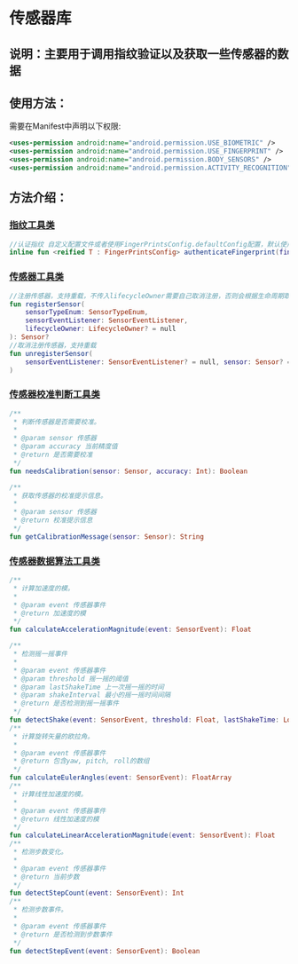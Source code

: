 # 传感器库

## 说明：主要用于调用指纹验证以及获取一些传感器的数据

## 使用方法：

需要在Manifest中声明以下权限:
```xml
<uses-permission android:name="android.permission.USE_BIOMETRIC" />
<uses-permission android:name="android.permission.USE_FINGERPRINT" />
<uses-permission android:name="android.permission.BODY_SENSORS" />
<uses-permission android:name="android.permission.ACTIVITY_RECOGNITION" />
```

## 方法介绍：

### [指纹工具类](./src/main/java/com/sik/siksensors/fingerprints/FingerPrintsUtils.kt)

```kotlin
//认证指纹 自定义配置文件或者使用FingerPrintsConfig.defaultConfig配置，默认使用系统弹窗
inline fun <reified T : FingerPrintsConfig> authenticateFingerprint(fingerConfig: T?, crossinline auth: (SensorErrorEnum) -> Unit)
```

### [传感器工具类](./src/main/java/com/sik/siksensors/SensorUtils.kt)

```kotlin
//注册传感器，支持重载，不传入lifecycleOwner需要自己取消注册，否则会根据生命周期取消注册
fun registerSensor(
    sensorTypeEnum: SensorTypeEnum,
    sensorEventListener: SensorEventListener,
    lifecycleOwner: LifecycleOwner? = null
): Sensor?
//取消注册传感器，支持重载
fun unregisterSensor(
    sensorEventListener: SensorEventListener? = null, sensor: Sensor? = null
)
```

### [传感器校准判断工具类](./src/main/java/com/sik/siksensors/SensorCalibrationUtils.kt)
```kotlin
/**
 * 判断传感器是否需要校准。
 *
 * @param sensor 传感器
 * @param accuracy 当前精度值
 * @return 是否需要校准
 */
fun needsCalibration(sensor: Sensor, accuracy: Int): Boolean

/**
 * 获取传感器的校准提示信息。
 *
 * @param sensor 传感器
 * @return 校准提示信息
 */
fun getCalibrationMessage(sensor: Sensor): String
```

### [传感器数据算法工具类](./src/main/java/com/sik/siksensors/SensorMathUtils.kt)
```kotlin
/**
 * 计算加速度的模。
 *
 * @param event 传感器事件
 * @return 加速度的模
 */
fun calculateAccelerationMagnitude(event: SensorEvent): Float

/**
 * 检测摇一摇事件
 *
 * @param event 传感器事件
 * @param threshold 摇一摇的阈值
 * @param lastShakeTime 上一次摇一摇的时间
 * @param shakeInterval 最小的摇一摇时间间隔
 * @return 是否检测到摇一摇事件
 */
fun detectShake(event: SensorEvent, threshold: Float, lastShakeTime: Long, shakeInterval: Long): Boolean
/**
 * 计算旋转矢量的欧拉角。
 *
 * @param event 传感器事件
 * @return 包含yaw, pitch, roll的数组
 */
fun calculateEulerAngles(event: SensorEvent): FloatArray
/**
 * 计算线性加速度的模。
 *
 * @param event 传感器事件
 * @return 线性加速度的模
 */
fun calculateLinearAccelerationMagnitude(event: SensorEvent): Float
/**
 * 检测步数变化。
 *
 * @param event 传感器事件
 * @return 当前步数
 */
fun detectStepCount(event: SensorEvent): Int
/**
 * 检测步数事件。
 *
 * @param event 传感器事件
 * @return 是否检测到步数事件
 */
fun detectStepEvent(event: SensorEvent): Boolean
```

